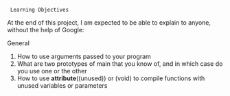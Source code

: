      Learning Objectives
At the end of this project, I am expected to be able to explain to anyone, without the help of Google:

General
1. How to use arguments passed to your program
2. What are two prototypes of main that you know of, and in which case do you use one or the other
3. How to use __attribute__((unused)) or (void) to compile functions with unused variables or parameters
